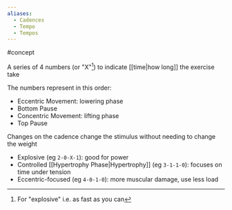 ```yaml
---
aliases:
  - Cadences
  - Tempo
  - Tempos
---
```

#concept 

A series of 4 numbers (or "X"[^1]) to indicate [[time|how long]] the exercise take

The numbers represent in this order:

- Eccentric Movement: lowering phase
- Bottom Pause
- Concentric Movement: lifting phase
- Top Pause

Changes on the cadence change the stimulus without needing to change the weight

- Explosive (eg `2-0-X-1`): good for power
- Controlled [[Hypertrophy Phase|Hypertrophy]] (eg `3-1-1-0`): focuses on time under tension
- Eccentric-focused (eg `4-0-1-0`):  more muscular damage, use less load

[^1]: For "explosive" i.e. as fast as you can
